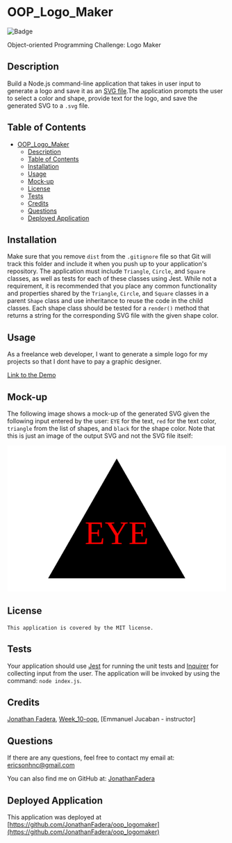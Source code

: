 # OOP_Logo_Maker

![Badge](https://img.shields.io/badge/License-MIT-blue.svg)

Object-oriented Programming Challenge: Logo Maker

## Description 
Build a Node.js command-line application that takes in user input to generate a logo and save it as an [SVG file](https://en.wikipedia.org/wiki/SVG).The application prompts the user to select a color and shape, provide text for the  logo, and save the generated SVG to a `.svg` file.

## Table of Contents 

- [OOP\_Logo\_Maker](#oop_logo_maker)
  - [Description](#description)
  - [Table of Contents](#table-of-contents)
  - [Installation](#installation)
  - [Usage](#usage)
  - [Mock-up](#mock-up)
  - [License](#license)
  - [Tests](#tests)
  - [Credits](#credits)
  - [Questions](#questions)
  - [Deployed Application](#deployed-application)

## Installation
Make sure that you remove `dist` from the `.gitignore` file so that Git will track this folder and include it when you push up to your application's repository. 
The application must include `Triangle`, `Circle`, and `Square` classes, as well as tests for each of these classes using Jest.
While not a requirement, it is recommended that you place any common functionality and properties shared by the `Triangle`, `Circle`, and `Square` classes in a parent `Shape` class and use inheritance to reuse the code in the child classes. 
Each shape class should be tested for a `render()` method that returns a string for the corresponding SVG file with the given shape color.

## Usage
As a freelance web developer, I want to generate a simple logo for my projects so that I dont have to pay a graphic designer.

[Link to the Demo](https://watch.screencastify.com/v/8R2pxYHS4UN8tkGu44PS)

## Mock-up

The following image shows a mock-up of the generated SVG given the following input entered by the user: `EYE` for the text, `red` for the text color, `triangle` from the list of shapes, and `black` for the shape color. Note that this is just an image of the output SVG and not the SVG file itself:

![Image showing a black circle with red text that reads "EYE.".](examples/Triangle%20SVG.svg)

## License
    This application is covered by the MIT license.

## Tests
Your application should use [Jest](https://www.npmjs.com/package/jest) for running the unit tests and [Inquirer](https://www.npmjs.com/package/inquirer/v/8.2.4) for collecting input from the user. The application will be invoked by using the command: `node index.js`.

## Credits
[Jonathan Fadera](https://github.com/JonathanFadera), [Week_10-oop](https://ucb.bootcampcontent.com/UCB-Coding-Bootcamp/UCB-VIRT-FSF-PT-01-2023-U-LOLC/-/tree/main/Week_10-OOP/01-Activities), [Emmanuel Jucaban - instructor]

## Questions
If there are any questions, feel free to contact my email at: ericsonhnc@gmail.com

You can also find me on GitHub at: [JonathanFadera](https://www.github.com/JonathanFadera)

## Deployed Application
This application was deployed at [https://github.com/JonathanFadera/oop_logomaker](https://github.com/JonathanFadera/oop_logomaker)
